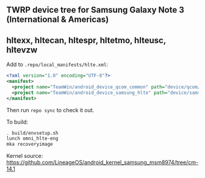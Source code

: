## TWRP device tree for Samsung Galaxy Note 3 (International & Americas)
## hltexx, hltecan, hltespr, hltetmo, hlteusc, hltevzw

Add to `.repo/local_manifests/hlte.xml`:

```xml
<?xml version="1.0" encoding="UTF-8"?>
<manifest>
  <project name="TeamWin/android_device_qcom_common" path="device/qcom/common" remote="github" revision="android-7.1" />
  <project name="TeamWin/android_device_samsung_hlte" path="device/samsung/hlte" remote="github" revision="android-7.1" />
</manifest>
```

Then run `repo sync` to check it out.

To build:

```sh
. build/envsetup.sh
lunch omni_hlte-eng
mka recoveryimage
```

Kernel source: https://github.com/LineageOS/android_kernel_samsung_msm8974/tree/cm-14.1

